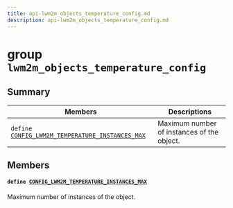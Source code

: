 ```yaml
---
title: api-lwm2m_objects_temperature_config.md
description: api-lwm2m_objects_temperature_config.md
---
```

# group `lwm2m_objects_temperature_config` 

## Summary

 Members                        | Descriptions                                
--------------------------------|---------------------------------------------
`define `[`CONFIG_LWM2M_TEMPERATURE_INSTANCES_MAX`](#group__lwm2m__objects__temperature__config_1gad320aa78660c21ae4252550ea4a68337)            | Maximum number of instances of the object.

## Members

#### `define `[`CONFIG_LWM2M_TEMPERATURE_INSTANCES_MAX`](#group__lwm2m__objects__temperature__config_1gad320aa78660c21ae4252550ea4a68337) 

Maximum number of instances of the object.

